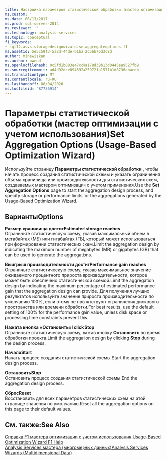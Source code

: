 ```yaml
---
title: Настройка параметров статистической обработки (мастер оптимизации с учетом использования) | Документация Майкрософт
ms.custom: ''
ms.date: 06/13/2017
ms.prod: sql-server-2014
ms.reviewer: ''
ms.technology: analysis-services
ms.topic: conceptual
f1_keywords:
- sql12.asvs.storagedesignwizard.setaggregateoptions.f1
ms.assetid: 5e5c59f3-5a2d-44de-b1ba-2c56b76d3c8d
author: minewiskan
ms.author: owend
ms.openlocfilehash: 0c5fd1b883e47ccba178d39b13d0445ea9527fb9
ms.sourcegitcommit: ad4d92dce894592a259721a1571b1d8736abacdb
ms.translationtype: MT
ms.contentlocale: ru-RU
ms.lasthandoff: 08/04/2020
ms.locfileid: "87736914"
---
```

# <a name="set-aggregation-options-usage-based-optimization-wizard"></a><span data-ttu-id="be59d-102">Параметры статистической обработки (мастер оптимизации с учетом использования)</span><span class="sxs-lookup"><span data-stu-id="be59d-102">Set Aggregation Options (Usage-Based Optimization Wizard)</span></span>
  <span data-ttu-id="be59d-103">Используйте страницу **Параметры статистической обработки** , чтобы начать процесс создания статистической схемы и указать ограничения объема хранилища или производительности для статистических схем, создаваемых мастером оптимизации с учетом применения.</span><span class="sxs-lookup"><span data-stu-id="be59d-103">Use the **Set Aggregation Options** page to start the aggregation design process, and specify storage or performance limits for the aggregations generated by the Usage-Based Optimization Wizard.</span></span>  
  
## <a name="options"></a><span data-ttu-id="be59d-104">Варианты</span><span class="sxs-lookup"><span data-stu-id="be59d-104">Options</span></span>  
 <span data-ttu-id="be59d-105">**Размер хранилища достиг**</span><span class="sxs-lookup"><span data-stu-id="be59d-105">**Estimated storage reaches**</span></span>  
 <span data-ttu-id="be59d-106">Ограничьте статистическую схему, указав максимальный объем в мегабайтах (МБ) или гигабайтах (ГБ), который может использоваться при формировании статистических схем.</span><span class="sxs-lookup"><span data-stu-id="be59d-106">Limit the aggregation design by indicating the maximum number of megabytes (MB) or gigabytes (GB) that can be used to generate the aggregations.</span></span>  
  
 <span data-ttu-id="be59d-107">**Выигрыш производительности достиг**</span><span class="sxs-lookup"><span data-stu-id="be59d-107">**Performance gain reaches**</span></span>  
 <span data-ttu-id="be59d-108">Ограничьте статистическую схему, указав максимальное значение ожидаемого процентного прироста производительности, которое может быть обеспечено статистической схемой.</span><span class="sxs-lookup"><span data-stu-id="be59d-108">Limit the aggregation design by indicating the maximum percentage of estimated performance gain that the aggregation design can provide.</span></span> <span data-ttu-id="be59d-109">Для получения лучших результатов используйте значение прироста производительности по умолчанию 100%, если этому не препятствуют ограничения дискового пространства или времени обработки.</span><span class="sxs-lookup"><span data-stu-id="be59d-109">For best results, use the default setting of 100% for the performance gain value, unless disk space or processing time constraints prevent this.</span></span>  
  
 <span data-ttu-id="be59d-110">**Нажата кнопка «Остановить»**</span><span class="sxs-lookup"><span data-stu-id="be59d-110">**I click Stop**</span></span>  
 <span data-ttu-id="be59d-111">Ограничьте статистическую схему, нажав кнопку **Остановить** во время обработки проекта.</span><span class="sxs-lookup"><span data-stu-id="be59d-111">Limit the aggregation design by clicking **Stop** during the design process.</span></span>  
  
 <span data-ttu-id="be59d-112">**Начало**</span><span class="sxs-lookup"><span data-stu-id="be59d-112">**Start**</span></span>  
 <span data-ttu-id="be59d-113">Начать процесс создания статистической схемы.</span><span class="sxs-lookup"><span data-stu-id="be59d-113">Start the aggregation design process.</span></span>  
  
 <span data-ttu-id="be59d-114">**Остановить**</span><span class="sxs-lookup"><span data-stu-id="be59d-114">**Stop**</span></span>  
 <span data-ttu-id="be59d-115">Остановить процесс создания статистической схемы.</span><span class="sxs-lookup"><span data-stu-id="be59d-115">End the aggregation design process.</span></span>  
  
 <span data-ttu-id="be59d-116">**Сброс**</span><span class="sxs-lookup"><span data-stu-id="be59d-116">**Reset**</span></span>  
 <span data-ttu-id="be59d-117">Восстановить для всех параметров статистических схем на этой странице значения по умолчанию.</span><span class="sxs-lookup"><span data-stu-id="be59d-117">Reset all the aggregation options on this page to their default values.</span></span>  
  
## <a name="see-also"></a><span data-ttu-id="be59d-118">См. также:</span><span class="sxs-lookup"><span data-stu-id="be59d-118">See Also</span></span>  
 <span data-ttu-id="be59d-119">[Справка F1 мастера оптимизации с учетом использования](usage-based-optimization-wizard-f1-help.md) </span><span class="sxs-lookup"><span data-stu-id="be59d-119">[Usage-Based Optimization Wizard F1 Help](usage-based-optimization-wizard-f1-help.md) </span></span>  
 [<span data-ttu-id="be59d-120">Analysis Services мастера &#40;многомерных данных&#41;</span><span class="sxs-lookup"><span data-stu-id="be59d-120">Analysis Services Wizards &#40;Multidimensional Data&#41;</span></span>](analysis-services-wizards-multidimensional-data.md)  
  
  
